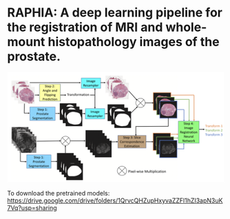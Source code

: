 # RAPHIA: A deep learning pipeline for the registration of MRI and whole-mount histopathology images of the prostate.
![](RAPHIA_pipeline.png)

To download the pretrained models: https://drive.google.com/drive/folders/1QrvcQHZupHxyvaZZFl1hZI3apN3uK7Vq?usp=sharing

